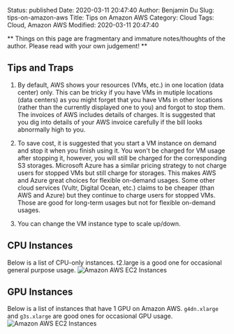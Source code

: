 Status: published
Date: 2020-03-11 20:47:40
Author: Benjamin Du
Slug: tips-on-amazon-aws
Title: Tips on Amazon AWS
Category: Cloud
Tags: Cloud, Amazon AWS
Modified: 2020-03-11 20:47:40

**
Things on this page are fragmentary and immature notes/thoughts of the author.
Please read with your own judgement!
**

## Tips and Traps

1. By default, 
    AWS shows your resources (VMs, etc.) in one location (data center) only. 
    This can be tricky if you have VMs in mutiple locations (data centers)
    as you might forget that you have VMs in other locations 
    (rather than the currently displayed one to you)
    and forgot to stop them.
    The invoices of AWS includes details of charges. 
    It is suggested that you dig into details of your AWS invoice carefully 
    if the bill looks abnormally high to you.

1. To save cost, 
    it is suggested that you start a VM instance on demand
    and stop it when you finish using it.
    You won't be charged for VM usage after stopping it,
    however, 
    you will still be charged for the corresponding S3 storages.
    Microsoft Azure has a similar pricing strategy 
    to not charge users for stopped VMs but still charge for storages.
    This makes AWS and Azure great choices for flexible on-demand usages.
    Some other cloud services (Vultr, Digital Ocean, etc.) claims to be cheaper (than AWS and Azure)
    but they continue to charge users for stopped VMs. 
    Those are good for long-term usages but not for flexible on-demand usages.

2. You can change the VM instance type to scale up/down.

## CPU Instances

Below is a list of CPU-only instances.
t2.large is a good one for occasional general purpose usage.
![Amazon AWS EC2 Instances](https://user-images.githubusercontent.com/824507/73387307-3c6bc200-4285-11ea-9119-d5396c011cc5.png)

## GPU Instances

Below is a list of instances that have 1 GPU on Amazon AWS.
`g4dn.xlarge` and `g3s.xlarge` 
 are good ones for occasional GPU usage.
![Amazon AWS EC2 Instances](https://user-images.githubusercontent.com/824507/73386836-607ad380-4284-11ea-862a-d04a19b98ee2.png)
